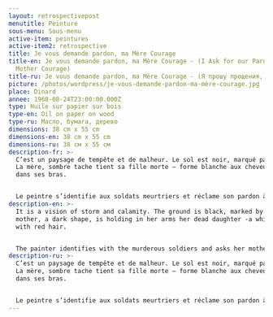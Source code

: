 ```yaml
---
layout: retrospectivepost
menutitle: Peinture
sous-menu: Sous-menu
active-item: peintures
active-item2: retrospective
title: Je vous demande pardon, ma Mère Courage
title-en: Je vous demande pardon, ma Mère Courage - (I Ask for our Pardon, my
  Mother Courage)
title-ru: Je vous demande pardon, ma Mère Courage - (Я прошу прощения, моя Мамаша Кураж)
picture: /photos/wordpress/je-vous-demande-pardon-ma-mère-courage.jpg
place: Dinard
annee: 1968-08-24T23:00:00.000Z
type: Huile sur papier sur bois
type-en: Oil on paper on wood
type-ru: Масло, бумага, дерево
dimensions: 38 cm x 55 cm
dimensions-en: 38 cm x 55 cm
dimensions-ru: 38 см x 55 см
description-fr: >-
  C’est un paysage de tempête et de malheur. Le sol est noir, marqué par le feu.
  La mère, sombre tache tient sa fille morte – forme blanche aux cheveux roux –
  dans ses bras.


  Le peintre s’identifie aux soldats meurtriers et réclame son pardon à la mère.
description-en: >-
  It is a vision of storm and calamity. The ground is black, marked by fire. The
  mother, a dark shape, is holding in her arms her dead daughter -a white form
  with red hair.


  The painter identifies with the murderous soldiers and asks her mother to forgive him.
description-ru: >-
  C’est un paysage de tempête et de malheur. Le sol est noir, marqué par le feu.
  La mère, sombre tache tient sa fille morte – forme blanche aux cheveux roux –
  dans ses bras.


  Le peintre s’identifie aux soldats meurtriers et réclame son pardon à la mère.
---
```

